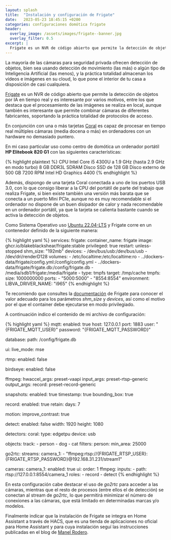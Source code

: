 ```yaml
---
layout: splash
title:  "Instalación y configuración de Frigate"
date:   2023-05-23 18:45:15 +0200
categories: configuraciones domótica frigate
header:
  overlay_image: /assets/images/frigate--banner.jpg
  overlay_filter: 0.5 
excerpt: |
  Frigate es un NVR de código abierto que permite la detección de objetos por IA en tiempo real y en local.
---
```

La mayoría de las cámaras para seguridad privada ofrecen detección de objetos, bien sea usando detección de movimiento (las más) o algún tipo de Inteligencia Artificial (las menos), y la práctica totalidad almacenan los vídeos e imágenes en su cloud, lo que pone el interior de tu casa a disposición de casi cualquiera. 

[Frigate](https://frigate.video) es un NVR de código abierto que permite la detección de objetos por IA en tiempo real y es interesante por varios motivos, entre los que destaca que el procesamiento de las imágenes se realiza en local, aunque también es interesante que permite combinar cámaras de diferentes fabricantes, soportando la práctica totalidad de protocolos de acceso.

En conjunción con una o más tarjetas [Coral](https://coral.ai) es capaz de procesar en tiempo real múltiples cámaras (media docena o más) en ordenadores con un hardware no demasiado puntero.

En mi caso particular uso como centro de domótica un ordenador portátil **HP Elitebook 820 G1** con las siguientes características:

{% highlight plaintext %}
CPU Intel Core i5 4300U a 1.9 GHz (hasta 2.9 GHz en modo turbo)
8 GB DDR3L SDRAM 
Disco SSD de 128 GB
Disco externo de 500 GB 7200 RPM
Intel HD Graphics 4400
{% endhighlight %}

Además, dispongo de una tarjeta Coral conectada a uno de los puertos USB 3.0, con lo que consigo liberar a la CPU del portátil de parte del trabajo que realiza Frigate, si bien existe también una versión más barata que se conecta a un puerto Mini PCIe, aunque no es muy recomendable si el ordenador no dispone de un buen disipador de calor y nada recomendable en un ordenador portátil, ya que la tarjeta se calienta bastante cuando se activa la detección de objetos.

Como Sistema Operativo uso [Ubuntu 22.04-LTS](https://ubuntu.com) y Frigate corre en un contenedor definido de la siguiente manera:

{% highlight yaml %}
services:
  frigate:
    container_name: frigate
    image: ghcr.io/blakeblackshear/frigate:stable
    privileged: true 
    restart: unless-stopped
    shm_size: "192mb" 
    devices:
      - /dev/bus/usb:/dev/bus/usb
      - /dev/dri/renderD128 
    volumes:
      - /etc/localtime:/etc/localtime:ro
      - ../dockers-data/frigate/config.yml:/config/config.yml
      - ../dockers-data/frigate/frigate.db:/config/frigate.db
      - /media/sdb1/frigate:/media/frigate
      - type: tmpfs
        target: /tmp/cache
        tmpfs:
          size: 1000000000
    ports:
      - "5000:5000"
      - "8554:8554"
    environment:
      LIBVA_DRIVER_NAME: "i965"
{% endhighlight %}

Te recomiendo que consultes la [documentación](https://docs.frigate.video) de Frigate para conocer el valor adecuado para los parámetros *shm_size* y *devices*, así como el motivo por el que el container debe ejecutarse en modo privilegiado.

A continuación indico el contenido de mi archivo de configuración:

{% highlight yaml %}
mqtt:
  enabled: true
  host: 127.0.0.1
  port: 1883
  user: "{FRIGATE_MQTT_USER}"
  password: "{FRIGATE_MQTT_PASSWORD}"

database: 
  path: /config/frigate.db

ui:
  live_mode: mse

rtmp:
  enabled: false

birdseye:
  enabled: false

ffmpeg:
  hwaccel_args: preset-vaapi
  input_args: preset-rtsp-generic
  output_args:
    record: preset-record-generic

snapshots:
  enabled: true
  timestamp: true
  bounding_box: true
      
record:
  enabled: true
  retain:
    days: 7

motion:
  improve_contrast: true

detect:
  enabled: false
  width: 1920
  height: 1080

detectors:
  coral:
    type: edgetpu
    device: usb

objects:
  track:
    - person
    - dog
    - cat 
  filters:
    person:
      min_area: 25000

go2rtc:
  streams:
    camera_1:
      - "ffmpeg:rtsp://{FRIGATE_RTSP_USER}:{FRIGATE_RTSP_PASSWORD}@192.168.31.231/stream1"
 
cameras:
  camera_1:
    enabled: true
    ui: 
      order: 1
    ffmpeg:
      inputs:
        - path: rtsp://127.0.0.1:8554/camera_1
          roles:
            - record
            - detect
{% endhighlight %}

En esta configuración cabe destacar el uso de *go2rtc* para acceder a las cámaras, mientras que el resto de procesos (entre ellos el de detección) se conectan  al stream de *go2rtc*, lo que permitirá minimizar el número de conexiones a las cámaras, que está limitado en determinadas marcas y/o modelos. 

Finalmente indicar que la instalación de Frigate se integra en Home Assistant a través de HACS, que es una tienda de aplicaciones no oficial para Home Assistant y para cuya instalación seguí las instrucciones publicadas en el blog de [Manel Rodero](https://www.manelrodero.com/blog/instalacion-de-hacs-en-home-assistant-docker).
